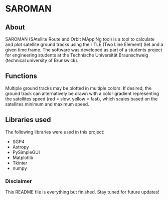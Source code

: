 # SAROMAN

## About

SAROMAN (SAtellite Route and Orbit MAppiNg tool) is a tool to calculate and plot satellite ground tracks using their TLE (Two Line Element) Set and a given time frame. The software was developed as part of a students project for engineering students at the Technische Universität Braunschweig (technical university of Brunswick).

## Functions

Multiple ground tracks may be plotted in multiple colors. If desired, the ground track can alternatively be drawn with a color gradient representing the satellites speed (red = slow, yellow = fast), which scales based on the satellites minimum and maximum speed.

## Libraries used

The following libraries were used in this project:
* SGP4
* Astropy
* PySimpleGUI
* Matplotlib
* Tkinter
* numpy

### Disclaimer

This README file is everything but finished. Stay tuned for future updates!
